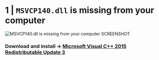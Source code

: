 # 1 | `MSVCP140.dll` is missing from your computer
![MSVCP140.dll is missing from your computer SCREENSHOT](https://github.com/user-attachments/assets/754a90a6-36fc-4ef0-87b9-6ec14c7de149)
### Download and install -> [Microsoft Visual C++ 2015 Redistributable Update 3](https://www.microsoft.com/download/details.aspx?id=53587)
